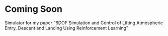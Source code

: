 # Coming Soon
Simulator for my paper "6DOF Simulation and Control of Lifting Atmospheric Entry, Descent and Landing Using Reinforcement Learning"
